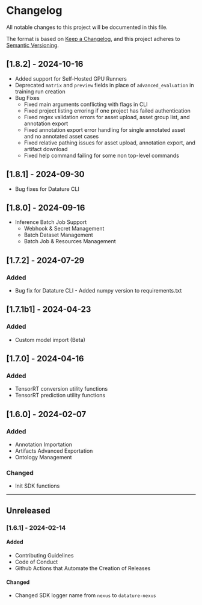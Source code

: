 # Changelog

All notable changes to this project will be documented in this file.

The format is based on [Keep a Changelog](https://keepachangelog.com/en/1.0.0/),
and this project adheres to [Semantic Versioning](https://semver.org/spec/v2.0.0.html).

## [1.8.2] - 2024-10-16

- Added support for Self-Hosted GPU Runners
- Deprecated `matrix` and `preview` fields in place of `advanced_evaluation` in training run creation
- Bug Fixes
  - Fixed main arguments conflicting with flags in CLI
  - Fixed project listing erroring if one project has failed authentication
  - Fixed regex validation errors for asset upload, asset group list, and annotation export
  - Fixed annotation export error handling for single annotated asset and no annotated asset cases
  - Fixed relative pathing issues for asset upload, annotation export, and artifact download
  - Fixed help command failing for some non top-level commands

## [1.8.1] - 2024-09-30

- Bug fixes for Datature CLI

## [1.8.0] - 2024-09-16

- Inference Batch Job Support
  - Webhook & Secret Management
  - Batch Dataset Management
  - Batch Job & Resources Management

## [1.7.2] - 2024-07-29

### Added

- Bug fix for Datature CLI - Added numpy version to requirements.txt

## [1.7.1b1] - 2024-04-23

### Added

- Custom model import (Beta)

## [1.7.0] - 2024-04-16

### Added

- TensorRT conversion utility functions
- TensorRT prediction utility functions

## [1.6.0] - 2024-02-07

### Added

- Annotation Importation
- Artifacts Advanced Exportation
- Ontology Management

### Changed

- Init SDK functions

---

## Unreleased

### [1.6.1] - 2024-02-14

#### Added

- Contributing Guidelines
- Code of Conduct
- Github Actions that Automate the Creation of Releases

#### Changed

- Changed SDK logger name from `nexus` to `datature-nexus`
